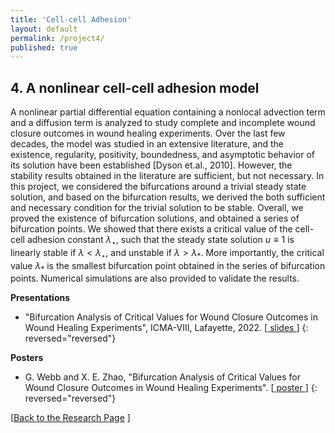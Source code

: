 ```yaml
---
title: 'Cell-cell Adhesion'
layout: default
permalink: /project4/
published: true
---
```



## 4. A nonlinear cell-cell adhesion model

A nonlinear partial differential equation containing a nonlocal advection term and a diffusion term is analyzed to study complete and incomplete wound closure outcomes in wound healing experiments. Over the last few decades, the model was studied in an extensive literature, and the existence, regularity, positivity, boundedness, and asymptotic behavior of its solution have been established [Dyson et.al., 2010]. However, the stability results obtained in the literature are sufficient, but not necessary. In this project, we considered the bifurcations around a trivial steady state solution, and based on the bifurcation results, we derived the both sufficient and necessary condition for the trivial solution to be stable. Overall, we proved the existence of bifurcation solutions, and obtained a series of bifurcation points. We showed that there exists a critical value of the cell-cell adhesion constant $\lambda_\star$, such that the steady state solution $u\equiv1$ is linearly stable if $\lambda<\lambda_\star$, and unstable if $\lambda>\lambda_*$. More importantly, the critical value $\lambda_*$ is the smallest bifurcation point obtained in the series of bifurcation points. Numerical simulations are also provided to validate the results.

<b>Presentations</b>

* "Bifurcation Analysis of Critical Values for Wound Closure Outcomes in Wound Healing Experiments", ICMA-VIII, Lafayette, 2022. [[ slides ](https://drive.google.com/file/d/1e-fTuXtvOZsT7SisbGjAoZpe8rwUTi0t/view?usp=sharing)]
{: reversed="reversed"}

<b>Posters</b>

* G. Webb and X. E. Zhao, "Bifurcation Analysis of Critical Values for Wound Closure Outcomes in Wound Healing Experiments". [[ poster ](https://drive.google.com/file/d/1-zAy2c2-1LoJ6ZnUzD3ktGPXwTQZTTew/view?usp=sharing)]
{: reversed="reversed"}

[<a href="{{site.baseurl}}/research">Back to the Research Page</a> ]
